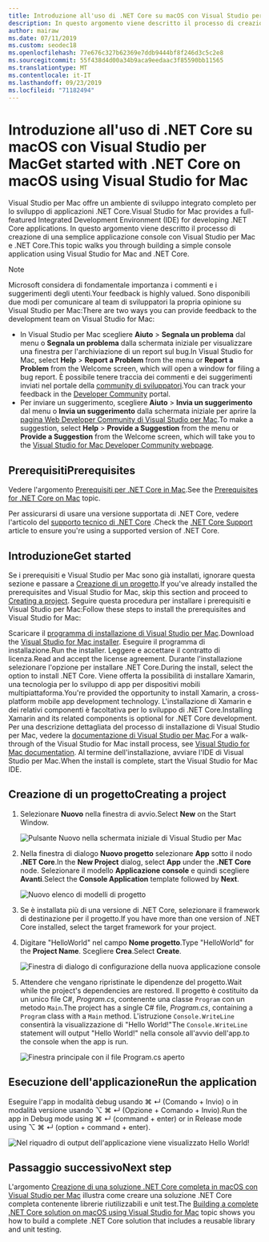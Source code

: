 ```yaml
---
title: Introduzione all'uso di .NET Core su macOS con Visual Studio per Mac
description: In questo argomento viene descritto il processo di creazione di una semplice applicazione console con Visual Studio per Mac e .NET Core.
author: mairaw
ms.date: 07/11/2019
ms.custom: seodec18
ms.openlocfilehash: 77e676c327b62369e7ddb9444bf8f246d3c5c2e8
ms.sourcegitcommit: 55f438d4d00a34b9aca9eedaac3f85590bb11565
ms.translationtype: MT
ms.contentlocale: it-IT
ms.lasthandoff: 09/23/2019
ms.locfileid: "71182494"
---
```

# <a name="get-started-with-net-core-on-macos-using-visual-studio-for-mac"></a><span data-ttu-id="66aa3-103">Introduzione all'uso di .NET Core su macOS con Visual Studio per Mac</span><span class="sxs-lookup"><span data-stu-id="66aa3-103">Get started with .NET Core on macOS using Visual Studio for Mac</span></span>

<span data-ttu-id="66aa3-104">Visual Studio per Mac offre un ambiente di sviluppo integrato completo per lo sviluppo di applicazioni .NET Core.</span><span class="sxs-lookup"><span data-stu-id="66aa3-104">Visual Studio for Mac provides a full-featured Integrated Development Environment (IDE) for developing .NET Core applications.</span></span> <span data-ttu-id="66aa3-105">In questo argomento viene descritto il processo di creazione di una semplice applicazione console con Visual Studio per Mac e .NET Core.</span><span class="sxs-lookup"><span data-stu-id="66aa3-105">This topic walks you through building a simple console application using Visual Studio for Mac and .NET Core.</span></span>

> [!NOTE]
> <span data-ttu-id="66aa3-106">Microsoft considera di fondamentale importanza i commenti e i suggerimenti degli utenti.</span><span class="sxs-lookup"><span data-stu-id="66aa3-106">Your feedback is highly valued.</span></span> <span data-ttu-id="66aa3-107">Sono disponibili due modi per comunicare al team di sviluppatori la propria opinione su Visual Studio per Mac:</span><span class="sxs-lookup"><span data-stu-id="66aa3-107">There are two ways you can provide feedback to the development team on Visual Studio for Mac:</span></span>
>
> * <span data-ttu-id="66aa3-108">In Visual Studio per Mac scegliere **Aiuto** > **Segnala un problema** dal menu o **Segnala un problema** dalla schermata iniziale per visualizzare una finestra per l'archiviazione di un report sul bug.</span><span class="sxs-lookup"><span data-stu-id="66aa3-108">In Visual Studio for Mac, select **Help** > **Report a Problem** from the menu or **Report a Problem** from the Welcome screen, which will open a window for filing a bug report.</span></span> <span data-ttu-id="66aa3-109">È possibile tenere traccia dei commenti e dei suggerimenti inviati nel portale della [community di sviluppatori](https://developercommunity.visualstudio.com/spaces/8/index.html).</span><span class="sxs-lookup"><span data-stu-id="66aa3-109">You can track your feedback in the [Developer Community](https://developercommunity.visualstudio.com/spaces/8/index.html) portal.</span></span>
> * <span data-ttu-id="66aa3-110">Per inviare un suggerimento, scegliere **Aiuto** > **Invia un suggerimento** dal menu o **Invia un suggerimento** dalla schermata iniziale per aprire la [pagina Web Developer Community di Visual Studio per Mac](https://developercommunity.visualstudio.com/content/idea/post.html?space=41).</span><span class="sxs-lookup"><span data-stu-id="66aa3-110">To make a suggestion, select **Help** > **Provide a Suggestion** from the menu or **Provide a Suggestion** from the Welcome screen, which will take you to the [Visual Studio for Mac Developer Community webpage](https://developercommunity.visualstudio.com/content/idea/post.html?space=41).</span></span>

## <a name="prerequisites"></a><span data-ttu-id="66aa3-111">Prerequisiti</span><span class="sxs-lookup"><span data-stu-id="66aa3-111">Prerequisites</span></span>

<span data-ttu-id="66aa3-112">Vedere l'argomento [Prerequisiti per .NET Core in Mac](../macos-prerequisites.md).</span><span class="sxs-lookup"><span data-stu-id="66aa3-112">See the [Prerequisites for .NET Core on Mac](../macos-prerequisites.md) topic.</span></span>

<span data-ttu-id="66aa3-113">Per assicurarsi di usare una versione supportata di .NET Core, vedere l'articolo del [supporto tecnico di .NET Core](/visualstudio/mac/net-core-support) .</span><span class="sxs-lookup"><span data-stu-id="66aa3-113">Check the [.NET Core Support](/visualstudio/mac/net-core-support) article to ensure you're using a supported version of .NET Core.</span></span>

## <a name="get-started"></a><span data-ttu-id="66aa3-114">Introduzione</span><span class="sxs-lookup"><span data-stu-id="66aa3-114">Get started</span></span>

<span data-ttu-id="66aa3-115">Se i prerequisiti e Visual Studio per Mac sono già installati, ignorare questa sezione e passare a [Creazione di un progetto](#creating-a-project).</span><span class="sxs-lookup"><span data-stu-id="66aa3-115">If you've already installed the prerequisites and Visual Studio for Mac, skip this section and proceed to [Creating a project](#creating-a-project).</span></span> <span data-ttu-id="66aa3-116">Seguire questa procedura per installare i prerequisiti e Visual Studio per Mac:</span><span class="sxs-lookup"><span data-stu-id="66aa3-116">Follow these steps to install the prerequisites and Visual Studio for Mac:</span></span>

<span data-ttu-id="66aa3-117">Scaricare il [programma di installazione di Visual Studio per Mac](https://visualstudio.microsoft.com/vs/mac/?utm_medium=microsoft&utm_source=docs.microsoft.com&utm_campaign=inline+link).</span><span class="sxs-lookup"><span data-stu-id="66aa3-117">Download the [Visual Studio for Mac installer](https://visualstudio.microsoft.com/vs/mac/?utm_medium=microsoft&utm_source=docs.microsoft.com&utm_campaign=inline+link).</span></span> <span data-ttu-id="66aa3-118">Eseguire il programma di installazione.</span><span class="sxs-lookup"><span data-stu-id="66aa3-118">Run the installer.</span></span> <span data-ttu-id="66aa3-119">Leggere e accettare il contratto di licenza.</span><span class="sxs-lookup"><span data-stu-id="66aa3-119">Read and accept the license agreement.</span></span> <span data-ttu-id="66aa3-120">Durante l'installazione selezionare l'opzione per installare .NET Core.</span><span class="sxs-lookup"><span data-stu-id="66aa3-120">During the install, select the option to install .NET Core.</span></span> <span data-ttu-id="66aa3-121">Viene offerta la possibilità di installare Xamarin, una tecnologia per lo sviluppo di app per dispositivi mobili multipiattaforma.</span><span class="sxs-lookup"><span data-stu-id="66aa3-121">You're provided the opportunity to install Xamarin, a cross-platform mobile app development technology.</span></span> <span data-ttu-id="66aa3-122">L'installazione di Xamarin e dei relativi componenti è facoltativa per lo sviluppo di .NET Core.</span><span class="sxs-lookup"><span data-stu-id="66aa3-122">Installing Xamarin and its related components is optional for .NET Core development.</span></span> <span data-ttu-id="66aa3-123">Per una descrizione dettagliata del processo di installazione di Visual Studio per Mac, vedere la [documentazione di Visual Studio per Mac](/visualstudio/mac/).</span><span class="sxs-lookup"><span data-stu-id="66aa3-123">For a walk-through of the Visual Studio for Mac install process, see [Visual Studio for Mac documentation](/visualstudio/mac/).</span></span> <span data-ttu-id="66aa3-124">Al termine dell'installazione, avviare l'IDE di Visual Studio per Mac.</span><span class="sxs-lookup"><span data-stu-id="66aa3-124">When the install is complete, start the Visual Studio for Mac IDE.</span></span>

## <a name="creating-a-project"></a><span data-ttu-id="66aa3-125">Creazione di un progetto</span><span class="sxs-lookup"><span data-stu-id="66aa3-125">Creating a project</span></span>

1. <span data-ttu-id="66aa3-126">Selezionare **Nuovo** nella finestra di avvio.</span><span class="sxs-lookup"><span data-stu-id="66aa3-126">Select **New** on the Start Window.</span></span>

   ![Pulsante Nuovo nella schermata iniziale di Visual Studio per Mac](./media/using-on-mac-vs/visual-studio-mac-new-project.png)

1. <span data-ttu-id="66aa3-128">Nella finestra di dialogo **Nuovo progetto** selezionare **App** sotto il nodo **.NET Core**.</span><span class="sxs-lookup"><span data-stu-id="66aa3-128">In the **New Project** dialog, select **App** under the **.NET Core** node.</span></span> <span data-ttu-id="66aa3-129">Selezionare il modello **Applicazione console** e quindi scegliere **Avanti**.</span><span class="sxs-lookup"><span data-stu-id="66aa3-129">Select the **Console Application** template followed by **Next**.</span></span>

   ![Nuovo elenco di modelli di progetto](./media/using-on-mac-vs/visual-studio-mac-new-dialog.png)

1. <span data-ttu-id="66aa3-131">Se è installata più di una versione di .NET Core, selezionare il framework di destinazione per il progetto.</span><span class="sxs-lookup"><span data-stu-id="66aa3-131">If you have more than one version of .NET Core installed, select the target framework for your project.</span></span>

1. <span data-ttu-id="66aa3-132">Digitare "HelloWorld" nel campo **Nome progetto**.</span><span class="sxs-lookup"><span data-stu-id="66aa3-132">Type "HelloWorld" for the **Project Name**.</span></span> <span data-ttu-id="66aa3-133">Scegliere **Crea**.</span><span class="sxs-lookup"><span data-stu-id="66aa3-133">Select **Create**.</span></span>

   ![Finestra di dialogo di configurazione della nuova applicazione console](./media/using-on-mac-vs/visual-studio-mac-new-options.png)

1. <span data-ttu-id="66aa3-135">Attendere che vengano ripristinate le dipendenze del progetto.</span><span class="sxs-lookup"><span data-stu-id="66aa3-135">Wait while the project's dependencies are restored.</span></span> <span data-ttu-id="66aa3-136">Il progetto è costituito da un unico file C#, *Program.cs*, contenente una classe `Program` con un metodo `Main`.</span><span class="sxs-lookup"><span data-stu-id="66aa3-136">The project has a single C# file, *Program.cs*, containing a `Program` class with a `Main` method.</span></span> <span data-ttu-id="66aa3-137">L'istruzione `Console.WriteLine` consentirà la visualizzazione di "Hello World!"</span><span class="sxs-lookup"><span data-stu-id="66aa3-137">The `Console.WriteLine` statement will output "Hello World!"</span></span> <span data-ttu-id="66aa3-138">nella console all'avvio dell'app.</span><span class="sxs-lookup"><span data-stu-id="66aa3-138">to the console when the app is run.</span></span>

   ![Finestra principale con il file Program.cs aperto](./media/using-on-mac-vs/visual-studio-mac-editor.png)

## <a name="run-the-application"></a><span data-ttu-id="66aa3-140">Esecuzione dell'applicazione</span><span class="sxs-lookup"><span data-stu-id="66aa3-140">Run the application</span></span>

<span data-ttu-id="66aa3-141">Eseguire l'app in modalità debug usando ⌘ ↵ (Comando + Invio) o in modalità versione usando ⌥ ⌘ ↵ (Opzione + Comando + Invio).</span><span class="sxs-lookup"><span data-stu-id="66aa3-141">Run the app in Debug mode using ⌘ ↵ (command + enter) or in Release mode using ⌥ ⌘ ↵ (option + command + enter).</span></span>

![Nel riquadro di output dell'applicazione viene visualizzato Hello World!](./media/using-on-mac-vs/visual-studio-mac-output.png)

## <a name="next-step"></a><span data-ttu-id="66aa3-143">Passaggio successivo</span><span class="sxs-lookup"><span data-stu-id="66aa3-143">Next step</span></span>

<span data-ttu-id="66aa3-144">L'argomento [Creazione di una soluzione .NET Core completa in macOS con Visual Studio per Mac](using-on-mac-vs-full-solution.md) illustra come creare una soluzione .NET Core completa contenente librerie riutilizzabili e unit test.</span><span class="sxs-lookup"><span data-stu-id="66aa3-144">The [Building a complete .NET Core solution on macOS using Visual Studio for Mac](using-on-mac-vs-full-solution.md) topic shows you how to build a complete .NET Core solution that includes a reusable library and unit testing.</span></span>
